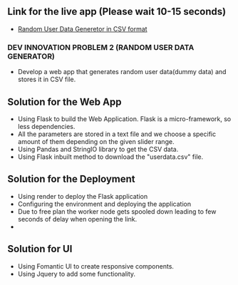 ## Link for the live app (Please wait 10-15 seconds)
- [Random User Data Generetor in CSV format](https://problemsolver-ac0k.onrender.com/)

### DEV INNOVATION PROBLEM 2 (RANDOM USER DATA GENERATOR)
- Develop a web app that generates random user data(dummy data) and stores it in CSV file.

## Solution for the Web App
- Using Flask to build the Web Application. Flask is a micro-framework, so less dependencies.
- All the parameters are stored in a text file and we choose a specific amount of them depending on the given slider range.
- Using Pandas and StringIO library to get the CSV data.
- Using Flask inbuilt method to download the "userdata.csv" file.

## Solution for the Deployment
- Using render to deploy the Flask application
- Configuring the environment and deploying the application
- Due to free plan the worker node gets spooled down leading to few seconds of delay when opening the link.
- 
 ## Solution for UI
 - Using Fomantic UI to create responsive components.
 - Using Jquery to add some functionality.


